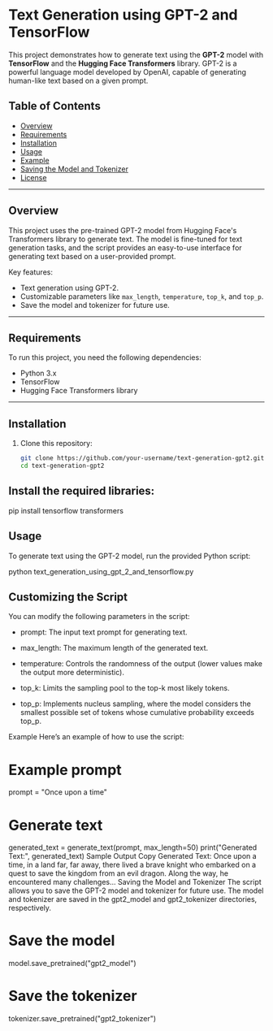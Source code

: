# Text Generation using GPT-2 and TensorFlow

This project demonstrates how to generate text using the **GPT-2** model with **TensorFlow** and the **Hugging Face Transformers** library. GPT-2 is a powerful language model developed by OpenAI, capable of generating human-like text based on a given prompt.

## Table of Contents
- [Overview](#overview)
- [Requirements](#requirements)
- [Installation](#installation)
- [Usage](#usage)
- [Example](#example)
- [Saving the Model and Tokenizer](#saving-the-model-and-tokenizer)
- [License](#license)

---

## Overview
This project uses the pre-trained GPT-2 model from Hugging Face's Transformers library to generate text. The model is fine-tuned for text generation tasks, and the script provides an easy-to-use interface for generating text based on a user-provided prompt.

Key features:
- Text generation using GPT-2.
- Customizable parameters like `max_length`, `temperature`, `top_k`, and `top_p`.
- Save the model and tokenizer for future use.

---

## Requirements
To run this project, you need the following dependencies:
- Python 3.x
- TensorFlow
- Hugging Face Transformers library

---

## Installation
1. Clone this repository:
   ```bash
   git clone https://github.com/your-username/text-generation-gpt2.git
   cd text-generation-gpt2

## Install the required libraries:
pip install tensorflow transformers

## Usage
To generate text using the GPT-2 model, run the provided Python script:


python text_generation_using_gpt_2_and_tensorflow.py

## Customizing the Script
You can modify the following parameters in the script:

- prompt: The input text prompt for generating text.

- max_length: The maximum length of the generated text.

- temperature: Controls the randomness of the output (lower values make the output more deterministic).

- top_k: Limits the sampling pool to the top-k most likely tokens.

- top_p: Implements nucleus sampling, where the model considers the smallest possible set of tokens whose cumulative probability exceeds top_p.

Example
Here’s an example of how to use the script:

# Example prompt
prompt = "Once upon a time"

# Generate text
generated_text = generate_text(prompt, max_length=50)
print("Generated Text:", generated_text)
Sample Output
Copy
Generated Text: Once upon a time, in a land far, far away, there lived a brave knight who embarked on a quest to save the kingdom from an evil dragon. Along the way, he encountered many challenges...
Saving the Model and Tokenizer
The script allows you to save the GPT-2 model and tokenizer for future use. The model and tokenizer are saved in the gpt2_model and gpt2_tokenizer directories, respectively.

# Save the model
model.save_pretrained("gpt2_model")

# Save the tokenizer
tokenizer.save_pretrained("gpt2_tokenizer")
